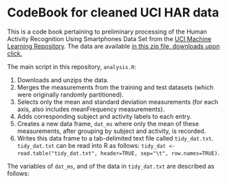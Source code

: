 # CodeBook for cleaned UCI HAR data

This is a code book pertaining to preliminary processing of the Human Activity Recognition Using Smartphones Data Set from the [UCI Machine Learning Repository](http://archive.ics.uci.edu/ml/datasets/Human+Activity+Recognition+Using+Smartphones).
The data are available [in this zip file, downloads upon click.](https://d396qusza40orc.cloudfront.net/getdata%2Fprojectfiles%2FUCI%20HAR%20Dataset.zip)

The main script in this repository, `analysis.R`:

1. Downloads and unzips the data.
2. Merges the measurements from the training and test datasets (which were originally randomly partitioned).
3. Selects only the mean and standard deviation measurements (for each axis, also includes meanFrequency measurements).
4. Adds corresponding subject and activity labels to each entry.
5. Creates a new data frame, `dat_ms` where only the mean of these measurements, after grouping by subject and activity, is recorded.
6. Writes this data frame to a tab-delimited text file called `tidy_dat.txt`. `tidy_dat.txt` can be read into R as follows: `tidy_dat <- read.table("tidy_dat.txt", header=TRUE, sep="\t", row.names=TRUE)`.

The variables of `dat_ms`, and of the data in `tidy_dat.txt` are described as follows:



